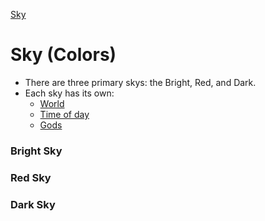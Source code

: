 [Sky](sky)

# Sky (Colors)

- There are three primary skys: the Bright, Red, and Dark. 
- Each sky has its own:
	-  [World](space.md)
	-  [Time of day](24hours.md)
	-  [Gods](gods.md)


### Bright Sky
### Red Sky
### Dark Sky